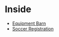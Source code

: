 # Inside

* [Equipment Barn](2016-08-05-midmichonline-equipment-barn-master.docx.md)
* [Soccer Registration](2016-08-05-midmichonline-soccer-registration-master.docx.md)

